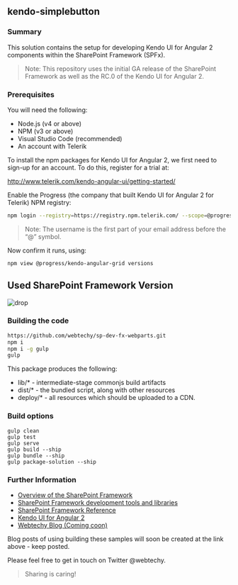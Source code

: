 ## kendo-simplebutton

### Summary

This solution contains the setup for developing Kendo UI for Angular 2 components within the SharePoint Framework (SPFx).

> Note: This repository uses the initial GA release of the SharePoint Framework as well as the RC.0 of the Kendo UI for Angular 2.

### Prerequisites

You will need the following:

* Node.js (v4 or above)
* NPM (v3 or above)
* Visual Studio Code (recommended)
* An account with Telerik

To install the npm packages for Kendo UI for Angular 2, we first need to sign-up for an account. To do this, register for a trial at:

http://www.telerik.com/kendo-angular-ui/getting-started/

Enable the Progress (the company that built Kendo UI for Angular 2 for Telerik) NPM registry:

```bash
npm login --registry=https://registry.npm.telerik.com/ --scope=@progress
```

> Note: The username is the first part of your email address before the “@” symbol.

Now confirm it runs, using:

```bash
npm view @progress/kendo-angular-grid versions
```

## Used SharePoint Framework Version
![drop](https://img.shields.io/badge/drop-GA-green.svg)

### Building the code

```bash
https://github.com/webtechy/sp-dev-fx-webparts.git
npm i
npm i -g gulp
gulp
```

This package produces the following:

* lib/* - intermediate-stage commonjs build artifacts
* dist/* - the bundled script, along with other resources
* deploy/* - all resources which should be uploaded to a CDN.

### Build options

```
gulp clean
gulp test
gulp serve
gulp build --ship
gulp bundle --ship
gulp package-solution --ship
```

### Further Information

* [Overview of the SharePoint Framework](http://dev.office.com/sharepoint/docs/spfx/sharepoint-framework-overview)
* [SharePoint Framework development tools and libraries](http://dev.office.com/sharepoint/docs/spfx/tools-and-libraries)
* [SharePoint Framework Reference](https://sharepoint.github.io/)
* [Kendo UI for Angular 2](http://www.telerik.com/kendo-angular-ui/)
* [Webtechy Blog (Coming coon)](http://www.webtechy.co.uk)

Blog posts of using building these samples will soon be created at the link above - keep posted.

Please feel free to get in touch on Twitter @webtechy.

> Sharing is caring!